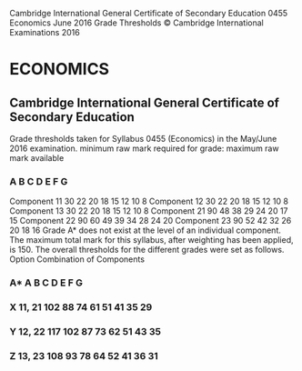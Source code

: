  Cambridge International General Certificate of Secondary Education 0455 Economics June 2016 Grade Thresholds © Cambridge International Examinations 2016 

# ECONOMICS 

## Cambridge International General Certificate of Secondary Education 

Grade thresholds taken for Syllabus 0455 (Economics) in the May/June 2016 examination. minimum raw mark required for grade: maximum raw mark available 

### A B C D E F G 

Component 11 30 22 20 18 15 12 10 8 Component 12 30 22 20 18 15 12 10 8 Component 13 30 22 20 18 15 12 10 8 Component 21 90 48 38 29 24 20 17 15 Component 22 90 60 49 39 34 28 24 20 Component 23 90 52 42 32 26 20 18 16 Grade A* does not exist at the level of an individual component. The maximum total mark for this syllabus, after weighting has been applied, is 150. The overall thresholds for the different grades were set as follows. Option Combination of Components 

### A* A B C D E F G 

### X 11, 21 102 88 74 61 51 41 35 29 

### Y 12, 22 117 102 87 73 62 51 43 35 

### Z 13, 23 108 93 78 64 52 41 36 31 


